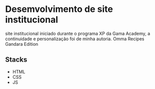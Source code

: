 # Desemvolvimento de site institucional

site institucional iniciado durante o programa XP da Gama Academy, a continuidade e personalização foi de minha autoria. 
Omma Recipes Gandara Edition

## Stacks
- HTML
- CSS
- JS
